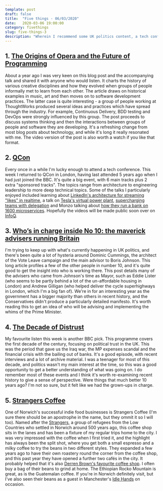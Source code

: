 ```yaml
---
template: post
draft: false
title:  "Five things - 06/03/2020"
date:   2020-03-06 19:00:00
category: fivethings
slug: five-things-3
description: "Wherein I recommend some UK politics content, a tech conference and my favourite coffee shop"
---
```

## 1. [The Origins of Opera and the Future of Programming](https://blog.jessitron.com/2018/04/15/the-origins-of-opera-and-the-future-of-programming/)
About a year ago I was very keen on this blog post and the accompanying talk and shared it with anyone who would listen.
It charts the history of various creative disciplines and how they evolved when groups of people informally met to learn from each other. The article draws on historical examples in music, art and then moves on to software development practices.
The latter case is quite interesting - a group of people working at ThoughtWorks produced several ideas and practices which have spread through the industry. For example, Continuous Delivery, BDD testing and DevOps were strongly influenced by this group.
The post proceeds to discuss systems thinking and then the interactions between groups of people and software they are developing. It's a refreshing change from most blog posts about technology, and while it's long it really resonated with me. The video version of the post is also worth a watch if you like that format.


## 2. [QCon](https://qconlondon.com)
Every once in a while I'm lucky enough to attend a tech conference. This week I returned to QCon in London, having last attended 5 years ago when I had just joined the BBC. It's quite a big event, with 6 main tracks plus 2 extra "sponsored tracks".
The topics range from architecture to engineering leadership to more deep technical topics.
Some of the talks I particularly enjoyed included learning about [LinkedIn's architecture for streaming "likes" in realtime](https://qconlondon.com/london2020/presentation/real-time-interactions-live-video), a talk on [Tesla's virtual power plant](https://qconlondon.com/london2020/presentation/tesla-virtual-power-plant), [supercharging teams with delegation](https://qconlondon.com/london2020/presentation/how-supercharge-team-delegation) and Monzo talking about [how they run a bank on 1600 microservices](https://qconlondon.com/london2020/presentation/monzo).
Hopefully the videos will be made public soon over on [InfoQ](http://www.infoq.com/conferences/qconlondon2020).

## 3. [Who’s in charge inside No 10: the maverick advisers running Britain](https://www.newstatesman.com/politics/uk/2020/03/whos-charge-inside-no-10-maverick-advisers-running-britain)

I'm trying to keep up with what's currently happening in UK politics, and there's been quite a lot of hysteria around Dominic Cummings, the architect of the Vote Leave campaign and the main advisor to Boris Johnson.
This long article profiles a few of the other people in number 10, and it's quite good to get the insight into who is working there. 
This post details many of the advisers who came from Johnson's time as Mayor, such as Eddie Lister (who seems to be partly behind a lot of the un-affordable housing in London) and Andrew Gilligan (who helped deliver the cycle superhighways in London, which I'm a big fan of). 
We're in for an interesting year as the government has a bigger majority than others in recent history, and the Conservatives didn't produce a particularly detailed manifesto. It's worth reading this to get an idea of who will be advising and implementing the whims of the Prime Minister.

## 4. [The Decade of Distrust](https://www.bbc.co.uk/programmes/m000fwk8)

My favourite listen this week is another BBC pick. 
This programme covers the first decade of the century, focusing on political trust in the UK.
This was the period that gave us the Iraq war, the MP expenses scandal and the financial crisis with the bailing out of banks.
It's a good episode, with recent interviews and a lot of archive material.
I was a teenager for most of this decade, and politics wasn't my main interest at the time, so this was a good opportunity to get a better understanding of what was going on. I do remember most of these events and I think it's worth re-examining recent history to give a sense of perspective. Were things that much better 10 years ago? I'm not so sure, but it felt like we had the grown-ups in charge.

## 5. [Strangers Coffee](https://strangerscoffee.com/)

One of Norwich's successful indie food businesses is Strangers Coffee (I'm sure there should be an apostrophe in the name, but they ommit it so I will too).
Named after the [Strangers](https://norfolkrecordofficeblog.org/2016/06/24/strangers-a-brief-history-of-norwichs-incomers/), a group of refugees from the Low Countries who settled in Norwich around 500 years ago, this coffee shop sits in the lanes and has been a fixture of my regular trips home to the city.
I was very impressed with the coffee when I first tried it, and the highlight has always been the split shot, where you get both a small espresso and a milky coffee to try the beans in two different styles.
They expanded a few years ago to have their own roastery round the corner from the coffee shop, and this past year they have opened a further two cafés in the city. It probably helped that it's also [Derren Brown's favourite coffee shop](https://www.theguardian.com/culture/2015/nov/01/on-my-radar-derren-brown-about-time-bill-nighy-summer-heights-high).
I often buy a bag of their beans to grind at home. The Ethiopian Rocko Mountain is great, as is the Guatemalan coffee.
If you're in Norwich definitely visit, but I've also seen their beans as a guest in Manchester's [Idle Hands](https://www.idlehandscoffee.com) on occasion.
